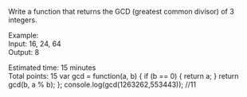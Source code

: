 Write a function that returns the GCD (greatest common divisor) of 3 integers. 

Example: <br>
Input: 16, 24, 64 <br>
Output: 8

Estimated time: 15 minutes <br>
Total points: 15
var gcd = function(a, b) {
    if (b == 0) {
        return a;
    }
return gcd(b, a % b);
};
console.log(gcd(1263262,553443));
//11